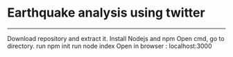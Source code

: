# Earthquake analysis using twitter
---

Download repository and extract it.
Install Nodejs and npm
Open cmd, go to directory.
run npm init
run node index
Open in browser : localhost:3000
